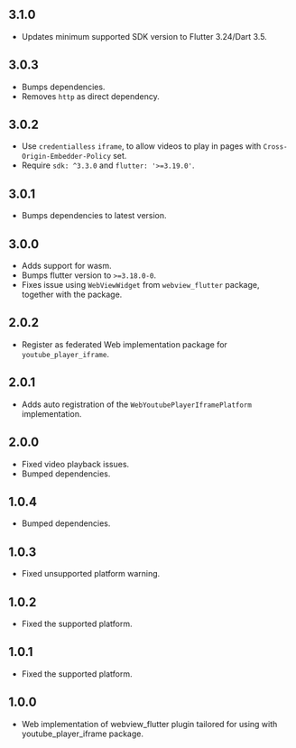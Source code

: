 ## 3.1.0
- Updates minimum supported SDK version to Flutter 3.24/Dart 3.5.

## 3.0.3
- Bumps dependencies.
- Removes `http` as direct dependency.

## 3.0.2
- Use `credentialless` `iframe`, to allow videos to play in pages with
  `Cross-Origin-Embedder-Policy` set.
- Require `sdk: ^3.3.0` and `flutter: '>=3.19.0'`.

## 3.0.1
- Bumps dependencies to latest version.

## 3.0.0
- Adds support for wasm.
- Bumps flutter version to `>=3.18.0-0`.
- Fixes issue using `WebViewWidget` from `webview_flutter` package, together with the package.

## 2.0.2
- Register as federated Web implementation package for `youtube_player_iframe`.

## 2.0.1
- Adds auto registration of the `WebYoutubePlayerIframePlatform` implementation.

## 2.0.0
- Fixed video playback issues.
- Bumped dependencies.

## 1.0.4
- Bumped dependencies.

## 1.0.3
- Fixed unsupported platform warning.

## 1.0.2
- Fixed the supported platform.

## 1.0.1
- Fixed the supported platform.

## 1.0.0
- Web implementation of webview_flutter plugin tailored for using with youtube_player_iframe package.

